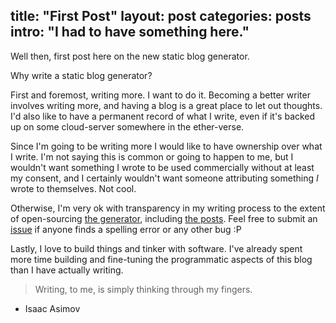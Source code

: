 title: "First Post"
layout: post
categories: posts
intro: "I had to have something here."
---

Well then, first post here on the new static blog generator.

Why write a static blog generator?

First and foremost, writing more. I want to do it. Becoming a better writer involves writing more, and having a blog is a great place to let out thoughts. I'd also like to have a permanent record of what I write, even if it's backed up on some cloud-server somewhere in the ether-verse.

Since I'm going to be writing more I would like to have ownership over what I write. I'm not saying this is common or going to happen to me, but I wouldn't want something I wrote to be used commercially without at least my consent, and I certainly wouldn't want someone attributing something _I_ wrote to themselves. Not cool.

Otherwise, I'm very ok with transparency in my writing process to the extent of open-sourcing [the generator](https://github.com/feltnerm/blog), including [the posts](https://github.com/feltnerm/blog). Feel free to submit an [issue](https://github.com/feltnerm/blog/issues) if anyone finds a spelling error or any other bug :P

Lastly, I love to build things and tinker with software. I've already spent more time building and fine-tuning the programmatic aspects of this blog than I have actually writing.

> Writing, to me, is simply thinking through my fingers.
 - Isaac Asimov
